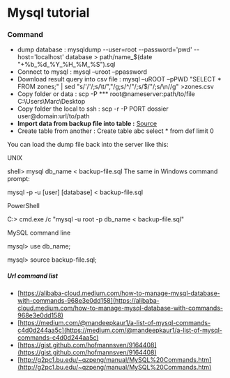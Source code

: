 # Mysql tutorial

### Command
- dump database : mysqldump --user=root --password='pwd' --host='localhost' database > path/name_$(date "+%b_%d_%Y_%H_%M_%S").sql
- Connect to mysql : mysql –uroot –ppassword
- Download result query into csv file :  mysql –uROOT –pPWD "SELECT * FROM zones;" | sed "s/'/\'/;s/\t/\",\"/g;s/^/\"/;s/$/\"/;s/\n//g" >zones.csv
- Copy folder or data : scp -P ***  root@nameserver:path/to/file C:\Users\Marc\Desktop
- Copy folder the local to ssh :  scp -r -P PORT dossier user@domain:url/to/path
- **Import data from backup file into table :** [Source](https://stackoverflow.com/questions/17666249/how-do-i-import-an-sql-file-using-the-command-line-in-mysql) 
- Create table from another : Create table abc select * from def limit 0

You can load the dump file back into the server like this:

UNIX

shell> mysql db_name < backup-file.sql
The same in Windows command prompt:

mysql -p -u [user] [database] < backup-file.sql

PowerShell

C:\> cmd.exe /c "mysql -u root -p db_name < backup-file.sql"

MySQL command line

mysql> use db_name;

mysql> source backup-file.sql;


##### Url command list
- [https://alibaba-cloud.medium.com/how-to-manage-mysql-database-with-commands-968e3e0dd158](https://alibaba-cloud.medium.com/how-to-manage-mysql-database-with-commands-968e3e0dd158)
- [https://medium.com/@mandeepkaur1/a-list-of-mysql-commands-c4d0d244aa5c](https://medium.com/@mandeepkaur1/a-list-of-mysql-commands-c4d0d244aa5c)
- [https://gist.github.com/hofmannsven/9164408](https://gist.github.com/hofmannsven/9164408)
- [http://g2pc1.bu.edu/~qzpeng/manual/MySQL%20Commands.htm](http://g2pc1.bu.edu/~qzpeng/manual/MySQL%20Commands.htm)

